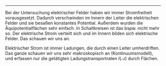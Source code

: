 ***

Bei der Untersuchung elektrischer Felder haben wir immer Stromfreiheit vorausgesetzt. Dadurch verschwinden im Innern der Leiter die elektrischen Felder und sie besaßen konstantes Potential. Außerdem wurden die Äquipotentialflächen sehr einfach. In Schaltkreisen ist das bspw. nicht mehr so. Der elektrische Strom verteilt sich und im Innern bilden sich elektrische Felder.  Das schauen wir uns an.

Elektrischer Strom ist immer Ladungen, die durch einen Leiter umherdriften. Das ganze schauen wir uns sehr makroskopisch an (Kontinuumsmodell), und erfassen nur die getätigten Ladungstransportraten $I(\mathcal{A})$ durch Flächen.

